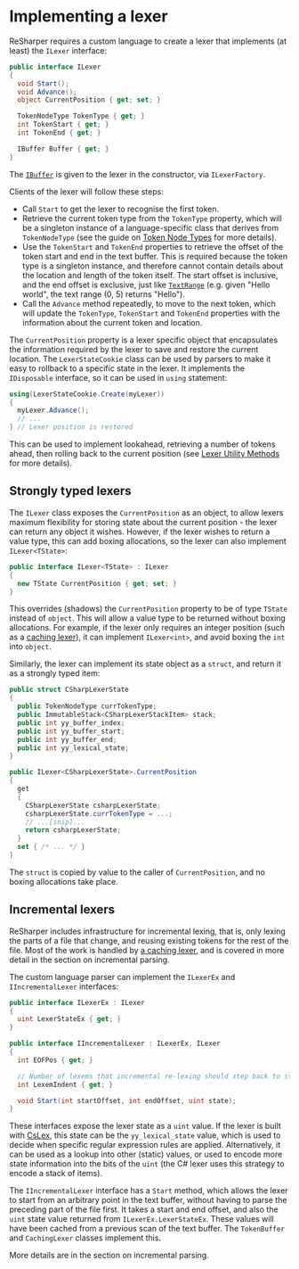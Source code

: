 ---
---

# Implementing a lexer

ReSharper requires a custom language to create a lexer that implements (at least) the `ILexer` interface:

```csharp
public interface ILexer
{
  void Start();
  void Advance();
  object CurrentPosition { get; set; }

  TokenNodeType TokenType { get; }
  int TokenStart { get; }
  int TokenEnd { get; }

  IBuffer Buffer { get; }
}
```

The [`IBuffer`](TextBuffers.md) is given to the lexer in the constructor, via `ILexerFactory`.

Clients of the lexer will follow these steps:

* Call `Start` to get the lexer to recognise the first token.
* Retrieve the current token type from the `TokenType` property, which will be a singleton instance of a language-specific class that derives from `TokenNodeType` (see the guide on [Token Node Types](../NodeTypes/TokenNodeTypes.md) for more details).
* Use the `TokenStart` and `TokenEnd` properties to retrieve the offset of the token start and end in the text buffer. This is required because the token type is a singleton instance, and therefore cannot contain details about the location and length of the token itself. The start offset is inclusive, and the end offset is exclusive, just like [`TextRange`](TextBuffers.md#text-range) (e.g. given "Hello world", the text range (0, 5) returns "Hello").
* Call the `Advance` method repeatedly, to move to the next token, which will update the `TokenType`, `TokenStart` and `TokenEnd` properties with the information about the current token and location.

The `CurrentPosition` property is a lexer specific object that encapsulates the information required by the lexer to save and restore the current location. The `LexerStateCookie` class can be used by parsers to make it easy to rollback to a specific state in the lexer. It implements the `IDisposable` interface, so it can be used in `using` statement:

```csharp
using(LexerStateCookie.Create(myLexer))
{
  myLexer.Advance();
  // ...
} // Lexer position is restored
```

This can be used to implement lookahead, retrieving a number of tokens ahead, then rolling back to the current position (see [Lexer Utility Methods](LexerUtil.md) for more details).

## Strongly typed lexers

The `ILexer` class exposes the `CurrentPosition` as an object, to allow lexers maximum flexibility for storing state about the current position - the lexer can return any object it wishes. However, if the lexer wishes to return a value type, this can add boxing allocations, so the lexer can also implement `ILexer<TState>`:

```csharp
public interface ILexer<TState> : ILexer
{
  new TState CurrentPosition { get; set; }
}
```

This overrides (shadows) the `CurrentPosition` property to be of type `TState` instead of `object`. This will allow a value type to be returned without boxing allocations. For example, if the lexer only requires an integer position (such as a [caching lexer](CachingLexers.md)), it can implement `ILexer<int>`, and avoid boxing the `int` into `object`.

Similarly, the lexer can implement its state object as a `struct`, and return it as a strongly typed item:

```csharp
public struct CSharpLexerState
{
  public TokenNodeType currTokenType;
  public ImmutableStack<CSharpLexerStackItem> stack;
  public int yy_buffer_index;
  public int yy_buffer_start;
  public int yy_buffer_end;
  public int yy_lexical_state;
}

public ILexer<CSharpLexerState>.CurrentPosition
{
  get
  {
    CSharpLexerState csharpLexerState;
    csharpLexerState.currTokenType = ...;
    // ...[snip]...
    return csharpLexerState;
  }
  set { /* ... */ }
}
```

The `struct` is copied by value to the caller of `CurrentPosition`, and no boxing allocations take place.

## Incremental lexers

ReSharper includes infrastructure for incremental lexing, that is, only lexing the parts of a file that change, and reusing existing tokens for the rest of the file. Most of the work is handled by [a caching lexer](CachingLexers.md), and is covered in more detail in the section on incremental parsing.

The custom language parser can implement the `ILexerEx` and `IIncrementalLexer` interfaces:

```csharp
public interface ILexerEx : ILexer
{
  uint LexerStateEx { get; }
}

public interface IIncrementalLexer : ILexerEx, ILexer
{
  int EOFPos { get; }

  // Number of lexems that incremental re-lexing should step back to start relexing
  int LexemIndent { get; }

  void Start(int startOffset, int endOffset, uint state);
}
```

These interfaces expose the lexer state as a `uint` value. If the lexer is built with [CsLex](CsLex.md), this state can be the `yy_lexical_state` value, which is used to decide when specific regular expression rules are applied. Alternatively, it can be used as a lookup into other (static) values, or used to encode more state information into the bits of the `uint` (the C# lexer uses this strategy to encode a stack of items).

The `IIncrementalLexer` interface has a `Start` method, which allows the lexer to start from an arbitrary point in the text buffer, without having to parse the preceding part of the file first. It takes a start and end offset, and also the `uint` state value returned from `ILexerEx.LexerStateEx`. These values will have been cached from a previous scan of the text buffer. The `TokenBuffer` and `CachingLexer` classes implement this.

More details are in the section on incremental parsing.
